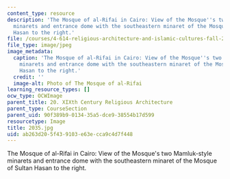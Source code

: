 ```yaml
---
content_type: resource
description: 'The Mosque of al-Rifai in Cairo: View of the Mosque''s two Mamluk-style
  minarets and entrance dome with the southeastern minaret of the Mosque of Sultan
  Hasan to the right.'
file: /courses/4-614-religious-architecture-and-islamic-cultures-fall-2002/ab263d205f439103e63ecca9c4d7f448_2035.jpg
file_type: image/jpeg
image_metadata:
  caption: 'The Mosque of al-Rifai in Cairo: View of the Mosque''s two Mamluk-style
    minarets and entrance dome with the southeastern minaret of the Mosque of Sultan
    Hasan to the right.'
  credit: ''
  image-alt: Photo of The Mosque of al-Rifai
learning_resource_types: []
ocw_type: OCWImage
parent_title: 20. XIXth Century Religious Architecture
parent_type: CourseSection
parent_uid: 90f389b9-0134-35a5-dce9-38554b17d599
resourcetype: Image
title: 2035.jpg
uid: ab263d20-5f43-9103-e63e-cca9c4d7f448
---
```

The Mosque of al-Rifai in Cairo: View of the Mosque's two Mamluk-style minarets and entrance dome with the southeastern minaret of the Mosque of Sultan Hasan to the right.

